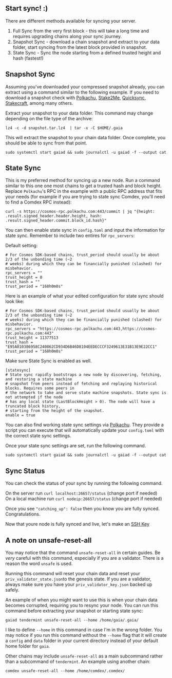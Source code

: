 ## Start sync! :)  
  
There are different methods available for syncing your server.

1. Full Sync from the very first block - this will take a long time and requires upgrading chains along your sync journey.
2. Snapshot Sync - download a chain snapshot and extract to your data folder, start syncing from the latest block provided in snapshot.
3. State Sync - Sync the node starting from a defined trusted height and hash (fastest!)

## Snapshot Sync

Assuming you've downloaded your compressed snapshot already, you can extract using a command similar to the following example. If you need to download a snapshot check with [Polkachu](https://polkachu.com/), [Stake2Me](https://snapshots.stake2.me/), [Quicksync](https://www.quicksync.io/), [Stakecraft](https://snapshots.stakecraft.com/), among many others.
  
Extract your snapshot to your data folder. This command may change depending on the file type of the archive:  
  
`lz4 -c -d snapshot.tar.lz4  | tar -x -C $HOME/.gaia`

This will extract the snapshot to your chain data folder. Once complete, you should be able to sync from that point.

`sudo systemctl start gaiad && sudo journalctl -u gaiad -f --output cat`  
  
## State Sync

This is my preferred method for syncing up a new node. Run a command similar to this one one most chains to get a trusted hash and block height. Replace `Polkachu`'s RPC in the example with a public RPC address that fits your needs (for example if you are trying to state sync Comdex, you'll need to find a Comdex RPC instead):  
  
`curl -s https://cosmos-rpc.polkachu.com:443/commit | jq "{height: .result.signed_header.header.height, hash: .result.signed_header.commit.block_id.hash}"`

You can then enable state sync in `config.toml` and input the information for state sync. Remember to include two entires for `rpc_servers`:  
  
Default setting:  
  
`# For Cosmos SDK-based chains, trust_period should usually be about 2/3 of the unbonding time (~2`   
`# weeks) during which they can be financially punished (slashed) for misbehavior.`  
`rpc_servers = ""`  
`trust_height = 0`  
`trust_hash = ""`  
`trust_period = "168h0m0s"`  
  
Here is an example of what your edited configuration for state sync should look like: 
  
`# For Cosmos SDK-based chains, trust_period should usually be about 2/3 of the unbonding time (~2`   
`# weeks) during which they can be financially punished (slashed) for misbehavior.`  
`rpc_servers = "https://cosmos-rpc.polkachu.com:443,https://cosmos-rpc.polkachu.com:443"`  
`trust_height = 11377513`  
`trust_hash = "E95A010386958C240862CD934D6B46D8104EEDECCCF3249613E31B13E9E22CC1"`  
`trust_period = "168h0m0s"`  

Make sure State Sync is enabled as well.  
  
`[statesync]`  
`# State sync rapidly bootstraps a new node by discovering, fetching, and restoring a state machine`  
`# snapshot from peers instead of fetching and replaying historical blocks. Requires some peers in`  
`# the network to take and serve state machine snapshots. State sync is not attempted if the node`  
`# has any local state (LastBlockHeight > 0). The node will have a truncated block history,`  
`# starting from the height of the snapshot.`  
`enable = true`  
  
You can also find working state sync settings via [Polkachu](https://polkachu.com/state_sync/cosmos). They provide a script you can execute that will automatically update your `config.toml` with the correct state sync settings.  

Once your state sync settings are set, run the following command.

`sudo systemctl start gaiad && sudo journalctl -u gaiad -f --output cat`  

## Sync Status

You can check the status of your sync by running the following command.

On the server run `curl localhost:26657/status` (change port if needed)  
On a local machine run `curl nodeip:26657/status` (change port if needed) 

Once you see `"catching_up": false` then you know you are fully synced. Congratulations.
  
Now that youre node is fully synced and live, let's make an [SSH Key](https://github.com/reversesigh/cosmos_node-initial_setup/blob/main/06_ssh_key_login.md)  

## A note on unsafe-reset-all  
  
You may notice that the command `unsafe-reset-all` in certain guides. Be *very* careful with this command, especially if you are a validator. There is a reason the word `unsafe` is used.  
  
Running this command will reset your chain data and reset your `priv_validator_state.json`to the genesis state. If you are a validator, always make sure you have your `priv_validator_key.json` backed up safely.  
  
An example of when you might want to use this is when your chain data becomes corrupted, requiring you to resync your node. You can run this command before extracting your snapshot or starting state sync: 
  
`gaiad tendermint unsafe-reset-all --home /home/gaia/.gaia/`  
  
I like to define `--home` in this command in case I'm in the wrong folder. You may notice if you run this command without the `--home` flag that it will create a `config` and `data` folder in your current directory instead of your default home folder for `gaia`. 
  
Other chains may include `unsafe-reset-all` as a main subcommand rather than a subcommand of `tendermint`. An example using another chain:  
  
`comdex unsafe-reset-all --home /home/comdex/.comdex/`  
